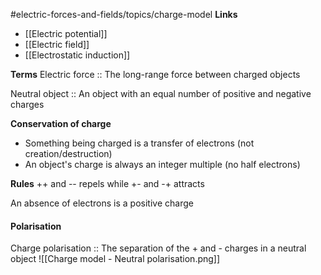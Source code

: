 #electric-forces-and-fields/topics/charge-model
**Links**
- [[Electric potential]] 
- [[Electric field]] 
- [[Electrostatic induction]] 

**Terms**
Electric force :: The long-range force between charged objects

Neutral object :: An object with an equal number of positive and negative charges

**Conservation of charge**
- Something being charged is a transfer of electrons (not creation/destruction)
- An object's charge is always an integer multiple (no half electrons)

**Rules**
++ and -- repels while +- and -+ attracts

An absence of electrons is a positive charge

#### Polarisation
Charge polarisation :: The separation of the + and - charges in a neutral object
![[Charge model - Neutral polarisation.png]]